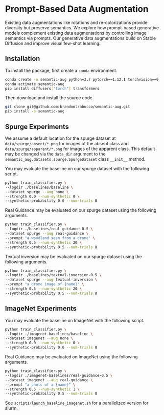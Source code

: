 # Prompt-Based Data Augmentation

Existing data augmentations like rotations and re-colorizations provide diversity but preserve semantics. We explore how prompt-based generative models complement existing data augmentations by controlling image semantics via prompts. Our generative data augmentations build on Stable Diffusion and improve visual few-shot learning.

## Installation

To install the package, first create a `conda` environment.

```bash
conda create -n semantic-aug python=3.7 pytorch==1.12.1 torchvision==0.13.1 cudatoolkit=11.3 -c pytorch
conda activate semantic-aug
pip install diffusers["torch"] transformers
```

Then download and install the source code.

```bash
git clone git@github.com:brandontrabucco/semantic-aug.git
pip install -e semantic-aug
```

## Spurge Experiments

We assume a default location for the spurge dataset at `data/spurge/absent/*.png` for images of the absent class and `data/spurge/apparent/*.png` for images of the apparent class. This default may be changed via the `data_dir` argument to the `semantic_aug.datasets.spurge.SpurgeDataset` class `__init__` method.

You may evaluate the baseline on our spurge dataset with the following script.

```bash
python train_classifier.py \
--logdir ./baselines/baseline \
--dataset spurge --aug none \
--strength 0.0 --num-synthetic 0 \
--synthetic-probability 0.0 --num-trials 8
```

Real Guidance may be evaluated on our spurge dataset using the following arguments.

```bash
python train_classifier.py \
--logdir ./baselines/real-guidance-0.5 \
--dataset spurge --aug real-guidance \
--prompt "a woodland seen from a drone" \
--strength 0.5 --num-synthetic 20 \
--synthetic-probability 0.5 --num-trials 8
```

Textual inversion may be evaluated on our spurge dataset using the following arguments.

```bash
python train_classifier.py \
--logdir ./baselines/textual-inversion-0.5 \
--dataset spurge --aug textual-inversion \
--prompt "a drone image of {name}" \
--strength 0.5 --num-synthetic 20 \
--synthetic-probability 0.5 --num-trials 8
```

## ImageNet Experiments

You may evaluate the baseline on ImageNet with the following script.

```bash
python train_classifier.py \
--logdir ./imagenet-baselines/baseline \
--dataset imagenet --aug none \
--strength 0.0 --num-synthetic 0 \
--synthetic-probability 0.0 --num-trials 8
```

Real Guidance may be evaluated on ImageNet using the following arguments.

```bash
python train_classifier.py \
--logdir ./imagenet-baselines/real-guidance-0.5 \
--dataset imagenet --aug real-guidance \
--prompt "a photo of a {name}" \
--strength 0.5 --num-synthetic 1 \
--synthetic-probability 0.5 --num-trials 8
```

See `scripts/launch_baseline_imagenet.sh` for a parallelized version for slurm.
